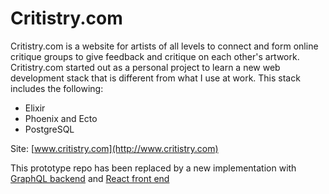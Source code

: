 # Critistry.com

Critistry.com is a website for artists of all levels to connect and form online critique groups to give feedback and critique on each other's artwork.  Critistry.com started out as a personal project to learn a new web development stack that is different from what I use at work.  This stack includes the following:

  * Elixir
  * Phoenix and Ecto
  * PostgreSQL

Site: [www.critistry.com](http://www.critistry.com)

This prototype repo has been replaced by a new implementation with [GraphQL backend](http://github.com/ehsieh/critistry_api) and [React front end](http://github.com/ehsieh/critistry-app)
